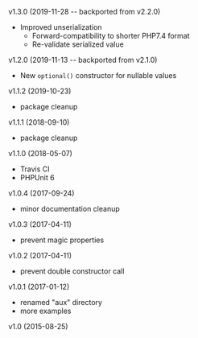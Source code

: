 v1.3.0 (2019-11-28 -- backported from v2.2.0)

 * Improved unserialization
    * Forward-compatibility to shorter PHP7.4 format
    * Re-validate serialized value

v1.2.0 (2019-11-13 -- backported from v2.1.0)

* New `optional()` constructor for nullable values

v1.1.2 (2019-10-23)
* package cleanup

v1.1.1 (2018-09-10)
* package cleanup

v1.1.0 (2018-05-07)
* Travis CI
* PHPUnit 6

v1.0.4 (2017-09-24)
* minor documentation cleanup

v1.0.3 (2017-04-11)
* prevent magic properties

v1.0.2 (2017-04-11)
* prevent double constructor call

v1.0.1 (2017-01-12)
* renamed "aux" directory
* more examples

v1.0 (2015-08-25)

